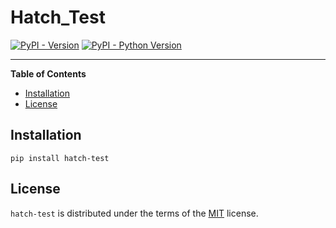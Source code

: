 # Hatch_Test

[![PyPI - Version](https://img.shields.io/pypi/v/hatch-test.svg)](https://pypi.org/project/hatch-test)
[![PyPI - Python Version](https://img.shields.io/pypi/pyversions/hatch-test.svg)](https://pypi.org/project/hatch-test)

-----

**Table of Contents**

- [Installation](#installation)
- [License](#license)

## Installation

```console
pip install hatch-test
```

## License

`hatch-test` is distributed under the terms of the [MIT](https://spdx.org/licenses/MIT.html) license.
